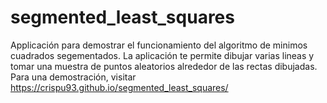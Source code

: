 # segmented_least_squares

Applicación para demostrar el funcionamiento del algoritmo de minimos cuadrados segementados. La aplicación te permite dibujar varias lineas y tomar una muestra de puntos aleatorios alrededor de las rectas dibujadas. Para una demostración, visitar https://crispu93.github.io/segmented_least_squares/
